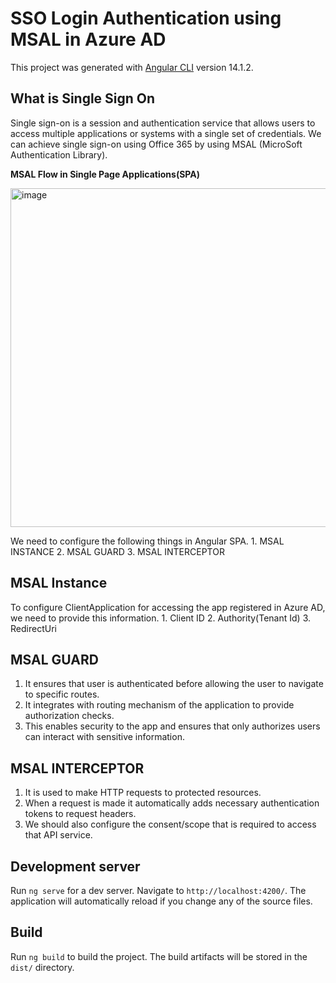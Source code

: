 # SSO Login Authentication using MSAL in Azure AD

This project was generated with [Angular CLI](https://github.com/angular/angular-cli) version 14.1.2.

## What is Single Sign On

Single sign-on is a session and authentication service that allows users to access multiple applications or systems with a single set of credentials.
We can achieve single sign-on using Office 365 by using MSAL (MicroSoft Authentication Library).

<b>MSAL Flow in Single Page Applications(SPA)</b>

<img width="542" alt="image" src="https://github.com/KANDEBRAHMA/SSO-Login-Azure/assets/65330501/1d2dddf2-1929-4e10-a7fe-abcd424afa4a">

We need to configure the following things in Angular SPA.
    1. MSAL INSTANCE
    2. MSAL GUARD
    3. MSAL INTERCEPTOR

## MSAL Instance
  To configure ClientApplication for accessing the app registered in Azure AD, we need to provide this information.
    1. Client ID
    2. Authority(Tenant Id)
    3. RedirectUri
    
## MSAL GUARD
  1. It ensures that user is authenticated before allowing the user to navigate to specific routes.
  2. It integrates with routing mechanism of the application to provide authorization checks.
  3. This enables security to the app and ensures that only authorizes users can interact with sensitive information.

## MSAL INTERCEPTOR
  1. It is used to make HTTP requests to protected resources.
  2. When a request is made it automatically adds necessary authentication tokens to request headers.
  3. We should also configure the consent/scope that is required to access that API service.

## Development server

Run `ng serve` for a dev server. Navigate to `http://localhost:4200/`. The application will automatically reload if you change any of the source files.

## Build

Run `ng build` to build the project. The build artifacts will be stored in the `dist/` directory.
